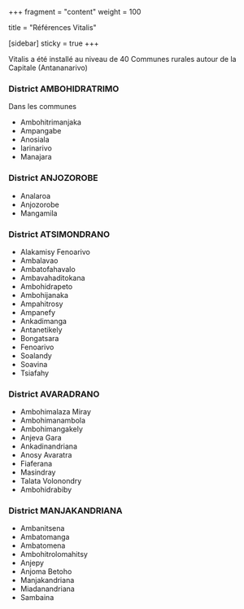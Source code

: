 +++
fragment = "content"
weight = 100

title = "Références Vitalis"

[sidebar]
  sticky = true
+++

Vitalis a été installé au niveau de 40 Communes rurales autour de la Capitale (Antananarivo)

### District AMBOHIDRATRIMO

Dans les communes 

* Ambohitrimanjaka
* Ampangabe
* Anosiala
* Iarinarivo
* Manajara

### District ANJOZOROBE

* Analaroa
* Anjozorobe
* Mangamila

### District ATSIMONDRANO

* Alakamisy Fenoarivo
* Ambalavao
* Ambatofahavalo
* Ambavahaditokana
* Ambohidrapeto
* Ambohijanaka
* Ampahitrosy
* Ampanefy
* Ankadimanga
* Antanetikely
* Bongatsara
* Fenoarivo
* Soalandy
* Soavina
* Tsiafahy

### District AVARADRANO

* Ambohimalaza Miray
* Ambohimanambola
* Ambohimangakely
* Anjeva Gara
* Ankadinandriana
* Anosy Avaratra
* Fiaferana
* Masindray
* Talata Volonondry
* Ambohidrabiby

### District MANJAKANDRIANA

* Ambanitsena
* Ambatomanga
* Ambatomena
* Ambohitrolomahitsy
* Anjepy
* Anjoma Betoho
* Manjakandriana
* Miadanandriana
* Sambaina